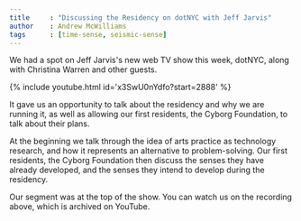 ```yaml
---
title     : "Discussing the Residency on dotNYC with Jeff Jarvis"
author    : Andrew McWilliams
tags      : [time-sense, seismic-sense]
---
```

We had a spot on Jeff Jarvis's new web TV show this week, dotNYC, along with Christina Warren and other guests.

{% include youtube.html id='x3SwU0nYdfo?start=2888' %}

It gave us an opportunity to talk about the residency and why we are running it, as well as allowing our first residents, the Cyborg Foundation, to talk about their plans.

<!--excerpt-ends-->

At the beginning we talk through the idea of arts practice as technology research, and how it represents an alternative to problem-solving. Our first residents, the Cyborg Foundation then discuss the senses they have already developed, and the senses they intend to develop during the residency.

Our segment was at the top of the show. You can watch us on the recording above, which is archived on YouTube.